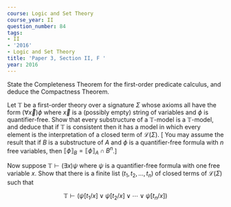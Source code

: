 ```yaml
---
course: Logic and Set Theory
course_year: II
question_number: 84
tags:
- II
- '2016'
- Logic and Set Theory
title: 'Paper 3, Section II, F '
year: 2016
---
```




State the Completeness Theorem for the first-order predicate calculus, and deduce the Compactness Theorem.

Let $\mathbb{T}$ be a first-order theory over a signature $\Sigma$ whose axioms all have the form $(\forall \vec{x}) \phi$ where $\vec{x}$ is a (possibly empty) string of variables and $\phi$ is quantifier-free. Show that every substructure of a $\mathbb{T}$-model is a $\mathbb{T}$-model, and deduce that if $\mathbb{T}$ is consistent then it has a model in which every element is the interpretation of a closed term of $\mathcal{L}(\Sigma)$. $[$ You may assume the result that if $B$ is a substructure of $A$ and $\phi$ is a quantifier-free formula with $n$ free variables, then $\llbracket \phi \rrbracket_{B}=\llbracket \phi \rrbracket_{A} \cap B^{n}$.]

Now suppose $\mathbb{T} \vdash(\exists x) \psi$ where $\psi$ is a quantifier-free formula with one free variable $x$. Show that there is a finite list $\left(t_{1}, t_{2}, \ldots, t_{n}\right)$ of closed terms of $\mathcal{L}(\Sigma)$ such that

$$\mathbb{T} \vdash\left(\psi\left[t_{1} / x\right] \vee \psi\left[t_{2} / x\right] \vee \cdots \vee \psi\left[t_{n} / x\right]\right)$$